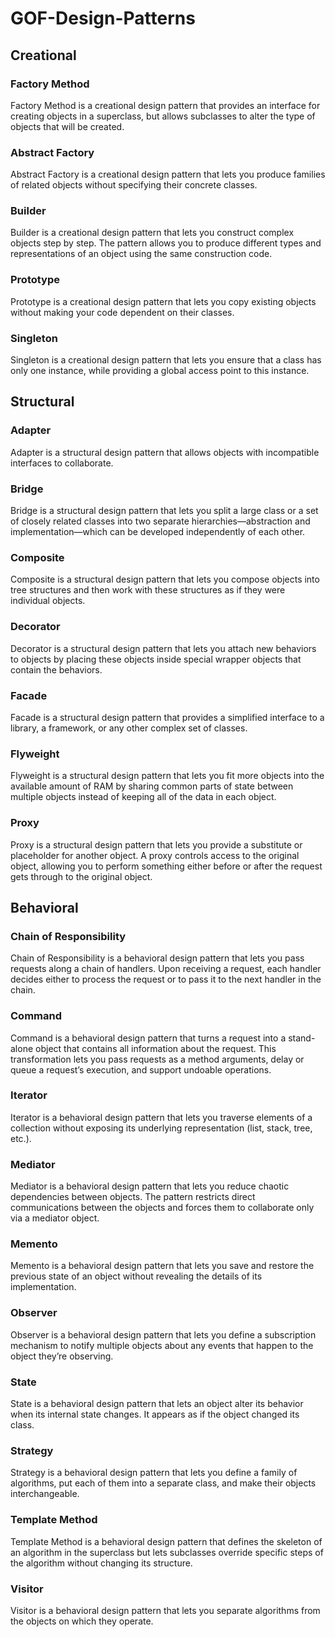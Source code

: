# GOF-Design-Patterns

## Creational
### Factory Method
Factory Method is a creational design pattern that provides an interface for creating objects in a superclass, but allows subclasses to alter the type of objects that will be created.

### Abstract Factory
Abstract Factory is a creational design pattern that lets you produce families of related objects without specifying their concrete classes.

### Builder

Builder is a creational design pattern that lets you construct complex objects step by step. The pattern allows you to produce different types and representations of an object using the same construction code.

### Prototype

Prototype is a creational design pattern that lets you copy existing objects without making your code dependent on their classes.

### Singleton

Singleton is a creational design pattern that lets you ensure that a class has only one instance, while providing a global access point to this instance.

## Structural

### Adapter

Adapter is a structural design pattern that allows objects with incompatible interfaces to collaborate.


### Bridge
Bridge is a structural design pattern that lets you split a large class or a set of closely related classes into two separate hierarchies—abstraction and implementation—which can be developed independently of each other.

### Composite
Composite is a structural design pattern that lets you compose objects into tree structures and then work with these structures as if they were individual objects.

### Decorator
Decorator is a structural design pattern that lets you attach new behaviors to objects by placing these objects inside special wrapper objects that contain the behaviors.

### Facade
Facade is a structural design pattern that provides a simplified interface to a library, a framework, or any other complex set of classes.

### Flyweight 

Flyweight is a structural design pattern that lets you fit more objects into the available amount of RAM by sharing common parts of state between multiple objects instead of keeping all of the data in each object.

### Proxy

Proxy is a structural design pattern that lets you provide a substitute or placeholder for another object. A proxy controls access to the original object, allowing you to perform something either before or after the request gets through to the original object.


## Behavioral

### Chain of Responsibility

Chain of Responsibility is a behavioral design pattern that lets you pass requests along a chain of handlers. Upon receiving a request, each handler decides either to process the request or to pass it to the next handler in the chain.

### Command

Command is a behavioral design pattern that turns a request into a stand-alone object that contains all information about the request. This transformation lets you pass requests as a method arguments, delay or queue a request’s execution, and support undoable operations.


### Iterator

Iterator is a behavioral design pattern that lets you traverse elements of a collection without exposing its underlying representation (list, stack, tree, etc.).

### Mediator

Mediator is a behavioral design pattern that lets you reduce chaotic dependencies between objects. The pattern restricts direct communications between the objects and forces them to collaborate only via a mediator object.

### Memento

Memento is a behavioral design pattern that lets you save and restore the previous state of an object without revealing the details of its implementation.

### Observer

Observer is a behavioral design pattern that lets you define a subscription mechanism to notify multiple objects about any events that happen to the object they’re observing.

### State
State is a behavioral design pattern that lets an object alter its behavior when its internal state changes. It appears as if the object changed its class.

### Strategy
Strategy is a behavioral design pattern that lets you define a family of algorithms, put each of them into a separate class, and make their objects interchangeable.

### Template Method

Template Method is a behavioral design pattern that defines the skeleton of an algorithm in the superclass but lets subclasses override specific steps of the algorithm without changing its structure.

### Visitor
Visitor is a behavioral design pattern that lets you separate algorithms from the objects on which they operate.